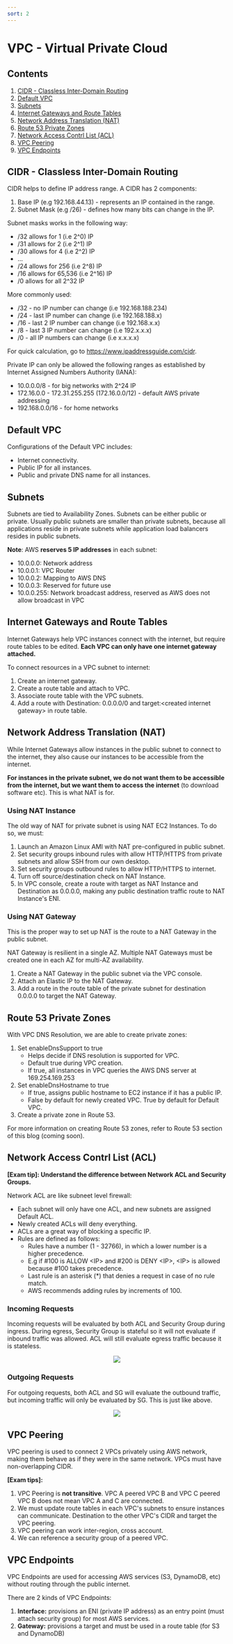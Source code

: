```yaml
---
sort: 2
---
```


# VPC - Virtual Private Cloud

## Contents

1. [CIDR - Classless Inter-Domain Routing](#cidr)
2. [Default VPC](#default-vpc)
3. [Subnets](#subnets)
4. [Internet Gateways and Route Tables](#gw-route-tables)
5. [Network Address Translation (NAT)](#nat)
6. [Route 53 Private Zones](#private-zones)
7. [Network Access Contrl List (ACL)](#network-acl)
8. [VPC Peering](#vpc-peering)
9. [VPC Endpoints](#vpc-endpoints)

## CIDR - Classless Inter-Domain Routing <a name="cidr"></a>

CIDR helps to define IP address range. A CIDR has 2 components:

1. Base IP (e.g 192.168.44.13) - represents an IP contained in the range.
2. Subnet Mask (e.g /26) - defines how many bits can change in the IP.

Subnet masks works in the following way:

- /32 allows for 1 (i.e 2^0) IP
- /31 allows for 2 (i.e 2^1) IP
- /30 allows for 4 (i.e 2^2) IP
- ...
- /24 allows for 256 (i.e 2^8) IP
- /16 allows for 65,536 (i.e 2^16) IP
- /0 allows for all 2^32 IP

More commonly used:

- /32 - no IP number can change (i.e 192.168.188.234)
- /24 - last IP number can change (i.e 192.168.188.x)
- /16 - last 2 IP number can change (i.e 192.168.x.x)
- /8 - last 3 IP number can change (i.e 192.x.x.x)
- /0 - all IP numbers can change (i.e x.x.x.x)

For quick calculation, go to https://www.ipaddressguide.com/cidr.

Private IP can only be allowed the following ranges as established by Internet Assigned Numbers Authority (IANA):

- 10.0.0.0/8 - for big networks with 2^24 IP
- 172.16.0.0 - 172.31.255.255 (172.16.0.0/12) - default AWS private addressing
- 192.168.0.0/16 - for home networks

## Default VPC <a name="default-vpc"></a>

Configurations of the Default VPC includes:

- Internet connectivity.
- Public IP for all instances.
- Public and private DNS name for all instances.

## Subnets <a name="subnets"></a>

Subnets are tied to Availability Zones. Subnets can be either public or private. Usually public subnets are smaller than private subnets, because all applications reside in private subnets while application load balancers resides in public subnets.

**Note**: AWS **reserves 5 IP addresses** in each subnet:

- 10.0.0.0: Network address
- 10.0.0.1: VPC Router
- 10.0.0.2: Mapping to AWS DNS
- 10.0.0.3: Reserved for future use
- 10.0.0.255: Network broadcast address, reserved as AWS does not allow broadcast in VPC

## Internet Gateways and Route Tables <a name="igw-route-tables"></a>

Internet Gateways help VPC instances connect with the internet, but require route tables to be edited. **Each VPC can only have one internet gateway attached.**

To connect resources in a VPC subnet to internet:

1. Create an internet gateway.
2. Create a route table and attach to VPC.
3. Associate route table with the VPC subnets.
4. Add a route with Destination: 0.0.0.0/0 and target:\<created internet gateway> in route table.

## Network Address Translation (NAT) <a name="nat"></a>

While Internet Gateways allow instances in the public subnet to connect to the internet, they also cause our instances to be accessible from the internet.

**For instances in the private subnet, we do not want them to be accessible from the internet, but we want them to access the internet** (to download software etc). This is what NAT is for.

### Using NAT Instance

The old way of NAT for private subnet is using NAT EC2 Instances. To do so, we must:

1. Launch an Amazon Linux AMI with NAT pre-configured in public subnet.
2. Set security groups inbound rules with allow HTTP/HTTPS from private subnets and allow SSH from our own desktop.
3. Set security groups outbound rules to allow HTTP/HTTPS to internet.
4. Turn off source/destination check on NAT Instance.
5. In VPC console, create a route with target as NAT Instance and Destination as 0.0.0.0, making any public destination traffic route to NAT Instance's ENI.

### Using NAT Gateway

This is the proper way to set up NAT is the route to a NAT Gateway in the public subnet.

NAT Gateway is resilient in a single AZ. Multiple NAT Gateways must be created one in each AZ for multi-AZ availability.

1. Create a NAT Gateway in the public subnet via the VPC console.
2. Attach an Elastic IP to the NAT Gateway.
3. Add a route in the route table of the private subnet for destination 0.0.0.0 to target the NAT Gateway.

## Route 53 Private Zones <a name="private-zones"></a>

With VPC DNS Resolution, we are able to create private zones:

1. Set enableDnsSupport to true
   - Helps decide if DNS resolution is supported for VPC.
   - Default true during VPC creation.
   - If true, all instances in VPC queries the AWS DNS server at 169.254.169.253
2. Set enableDnsHostname to true
   - If true, assigns public hostname to EC2 instance if it has a public IP.
   - False by default for newly created VPC. True by default for Default VPC.
3. Create a private zone in Route 53.

For more information on creating Route 53 zones, refer to Route 53 section of this blog (coming soon).

## Network Access Contrl List (ACL) <a name="network-acl"></a>

**\[Exam tip]: Understand the difference between Network ACL and Security Groups.**

Network ACL are like subneet level firewall:

- Each subnet will only have one ACL, and new subnets are assigned Default ACL.
- Newly created ACLs will deny everything.
- ACLs are a great way of blocking a specific IP.
- Rules are defined as follows:
  - Rules have a number (1 - 32766), in which a lower number is a higher precedence.
  - E.g if #100 is ALLOW \<IP> and #200 is DENY \<IP>, \<IP> is allowed because #100 takes precedence.
  - Last rule is an asterisk (\*) that denies a request in case of no rule match.
  - AWS recommends adding rules by increments of 100.

### Incoming Requests

Incoming requests will be evaluated by both ACL and Security Group during ingress. During egress, Security Group is stateful so it will not evaluate if inbound traffic was allowed. ACL will still evaluate egress traffic because it is stateless.

<p align=center>
  <img src="assets/Network ACL.jpg">
</p>

### Outgoing Requests

For outgoing requests, both ACL and SG will evaluate the outbound traffic, but incoming traffic will only be evaluated by SG. This is just like above.

<p align=center>
  <img src="assets/Network ACL2.jpg">
</p>

## VPC Peering <a name="vpc-peering"></a>

VPC peering is used to connect 2 VPCs privately using AWS network, making them behave as if they were in the same network. VPCs must have non-overlapping CIDR.

**\[Exam tips]:**

1. VPC Peering is **not transitive**. VPC A peered VPC B and VPC C peered VPC B does not mean VPC A and C are connected.
2. We must update route tables in each VPC's subnets to ensure instances can communicate. Destination to the other VPC's CIDR and target the VPC peering.
3. VPC peering can work inter-region, cross account.
4. We can reference a security group of a peered VPC.

## VPC Endpoints <a name="vpc-endpoints"></a>

VPC Endpoints are used for accessing AWS services (S3, DynamoDB, etc) without routing through the public internet.

There are 2 kinds of VPC Endpoints:
1. **Interface:** provisions an ENI (private IP address) as an entry point (must attach security group) for most AWS services.
2. **Gateway:** provisions a target and must be used in a route table (for S3 and DynamoDB)
